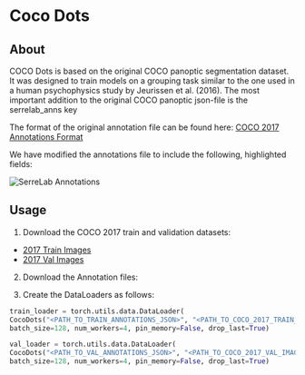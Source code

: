 # Coco Dots

## About
COCO Dots is based on the original COCO panoptic segmentation dataset. It was designed to train models on a grouping task similar to the one used in a human psychophysics study by Jeurissen et al. (2016). The most important addition to the original COCO panoptic json-file is the serrelab_anns key

The format of the original annotation file can be found here: [COCO 2017 Annotations Format](https://cocodataset.org/#format-data)

We have modified the annotations file to include the following, highlighted fields:

![SerreLab Annotations](https://i.ibb.co/mHnDbWD/Coco-Dataset-Information.png)

## Usage
1. Download the COCO 2017 train and validation datasets:
  -  [2017 Train Images](http://images.cocodataset.org/zips/train2017.zip)
  -  [2017 Val Images](http://images.cocodataset.org/zips/val2017.zip)

2. Download the Annotation files:

3. Create the DataLoaders as follows:
  ```python
  train_loader = torch.utils.data.DataLoader(
  CocoDots("<PATH_TO_TRAIN_ANNOTATIONS_JSON>", "<PATH_TO_COCO_2017_TRAIN_IMAGES>", conversion='WhiteOutline'),
  batch_size=128, num_workers=4, pin_memory=False, drop_last=True)

  val_loader = torch.utils.data.DataLoader(
  CocoDots("<PATH_TO_VAL_ANNOTATIONS_JSON>", "<PATH_TO_COCO_2017_VAL_IMAGES>", conversion='WhiteOutline'),
  batch_size=128, num_workers=4, pin_memory=False, drop_last=True)
  ```
  

